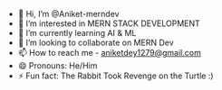 - 👋 Hi, I’m @Aniket-merndev
- 👀 I’m interested in MERN STACK DEVELOPMENT
- 🌱 I’m currently learning AI & ML
- 💞️ I’m looking to collaborate on MERN Dev
- 📫 How to reach me - aniketdey1279@gmail.com
- 😄 Pronouns: He/Him
- ⚡ Fun fact: The Rabbit Took Revenge on the Turtle :) 

<!---
Aniket-merndev/Aniket-merndev is a ✨ special ✨ repository because its `README.md` (this file) appears on your GitHub profile.
You can click the Preview link to take a look at your changes.
--->

